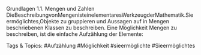 Grundlagen
1.1. Mengen und Zahlen
DieBeschreibungvonMengenisteinelementaresWerkzeugderMathematik.Sieermöglichtes,Objekte
zu gruppieren und Aussagen auf in Mengen beschriebenen Klassen zu beschreiben. Eine Möglichkeit
Mengen zu beschreiben, ist die einfache Aufzählung der Elemente:

   Tags & Topics:
   #Aufzählung
   #Möglichkeit
   #sieermöglichte
   #Sieermöglichtes